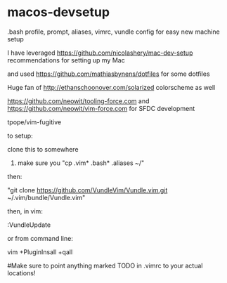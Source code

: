 # macos-devsetup
.bash profile, prompt, aliases, vimrc, vundle config for easy new machine setup

I have leveraged https://github.com/nicolashery/mac-dev-setup recommendations for setting up my Mac

and used https://github.com/mathiasbynens/dotfiles for some dotfiles

Huge fan of http://ethanschoonover.com/solarized colorscheme as well

https://github.com/neowit/tooling-force.com
and https://github.com/neowit/vim-force.com for SFDC development

tpope/vim-fugitive

to setup:

clone this to somewhere

1. make sure you "cp .vim* .bash* .aliases ~/" 

then:

"git clone https://github.com/VundleVim/Vundle.vim.git ~/.vim/bundle/Vundle.vim"

then, in vim:

:VundleUpdate

or from command line:

vim +PluginInsall +qall

#Make sure to point anything marked TODO in .vimrc to your actual locations!

